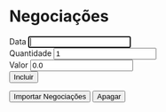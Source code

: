 <!DOCTYPE html><html><head><meta charset="UTF-8"><meta name="viewport" content="width=device-width"><title>Negociações</title><link href="styles.css?adf5568e15c0b57d79ff" rel="stylesheet"></head><body class="container"><h1 class="text-center">Negociações</h1><div id="mensagemView"></div><form class="form"><div class="form-group"><label for="data">Data</label> <input type="text" id="data" class="form-control" required autofocus></div><div class="form-group"><label for="quantidade">Quantidade</label> <input type="number" min="1" step="1" id="quantidade" class="form-control" value="1" required></div><div class="form-group"><label for="valor">Valor</label> <input id="valor" type="number" class="form-control" min="0.01" step="0.01" value="0.0" required></div><button class="btn btn-primary" type="submit">Incluir</button></form><div class="text-center"><button id="botao-importa" class="btn btn-primary text-center" type="button">Importar Negociações</button> <button id="botao-apaga" class="btn btn-primary text-center" type="button">Apagar</button></div><br><br><div id="negociacoes"></div><script type="text/javascript" src="vendor.bundle.js?adf5568e15c0b57d79ff"></script><script type="text/javascript" src="bundle.js?adf5568e15c0b57d79ff"></script></body></html>
